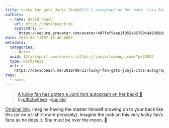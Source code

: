 ```yaml
---
title: Lucky fan gets Junji Ito&#8217;s autograph on her back. (via Reddit)
authors:
  - name: David Peach
    url: https://davidpeach.me
    avatarUrl: >-
      https://secure.gravatar.com/avatar/4d7faf5eee1f055a85788c44936b8995eaab6dfb004e7854ec747ccb272e91ee?s=96&d=mm&r=g
date: 2019-08-11T07:43:40.000Z
metadata:
  categories:
    - Notes
  uuid: 11ty/import::wordpress::https://junjiitomanga.com/?p=33937
  type: wordpress
  url: >-
    https://davidpeach.me/2019/08/11/lucky-fan-gets-junji-itos-autograph-on-her-back-via-reddit/
tags:
  - notes
---
```

> [A lucky fan has gotten a Junji Ito’s autograph on her back! 📝](https://www.reddit.com/r/junjiito/comments/coh7zj/a_lucky_fan_has_gotten_a_junji_itos_autograph_on/)  
> by[u/ItchyFlyer](https://www.reddit.com/user/ItchyFlyer/) in[junjiito](https://www.reddit.com/r/junjiito/)

[Original link](https://www.reddit.com/r/junjiito/comments/coh7zj/a_lucky_fan_has_gotten_a_junji_itos_autograph_on/). Imagine having the master himself drawing on to your back like this (or on a t-shirt more precisely). Imagine the look on this very lucky fan’s face as he does it. She must be over the moon. 🙂